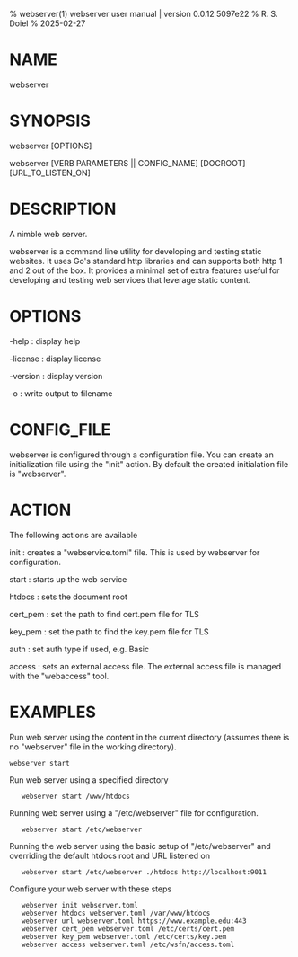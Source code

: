 % webserver(1) webserver user manual | version 0.0.12 5097e22
% R. S. Doiel
% 2025-02-27

# NAME

webserver

# SYNOPSIS

webserver [OPTIONS]

webserver [VERB PARAMETERS || CONFIG_NAME] [DOCROOT] [URL_TO_LISTEN_ON]

# DESCRIPTION

A nimble web server.

webserver is a command line utility for developing and testing 
static websites.  It uses Go's standard http libraries 
and can supports both http 1 and 2 out of the box.  It 
provides a minimal set of extra features useful for 
developing and testing web services that leverage static 
content. 

# OPTIONS

-help
: display help

-license
: display license

-version
: display version

-o
: write output to filename


# CONFIG_FILE

webserver is configured through a configuration file. You can
create an initialization file using the "init" action.
By default the created initialation file is "webserver".

# ACTION

The following actions are available

init
: creates a "webservice.toml" file. This is used by webserver for configuration.

start
: starts up the web service

htdocs
: sets the document root

cert_pem
: set the path to find cert.pem file for TLS

key_pem
: set the path to find the key.pem file for TLS

auth
: set auth type if used, e.g. Basic

access
: sets an external access file. The external access file is managed with the "webaccess" tool.

# EXAMPLES

Run web server using the content in the current directory
(assumes there is no "webserver" file in the working directory).

~~~
webserver start
~~~

Run web server using a specified directory

~~~
   webserver start /www/htdocs
~~~

Running web server using a "/etc/webserver" file for configuration.

~~~
   webserver start /etc/webserver
~~~

Running the web server using the basic setup of "/etc/webserver"
and overriding the default htdocs root and URL listened on

~~~
   webserver start /etc/webserver ./htdocs http://localhost:9011
~~~

Configure your web server with these steps

~~~
   webserver init webserver.toml
   webserver htdocs webserver.toml /var/www/htdocs
   webserver url webserver.toml https://www.example.edu:443
   webserver cert_pem webserver.toml /etc/certs/cert.pem
   webserver key_pem webserver.toml /etc/certs/key.pem
   webserver access webserver.toml /etc/wsfn/access.toml
~~~


